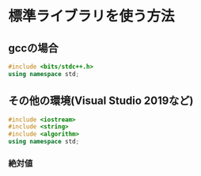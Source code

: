 # 標準ライブラリを使う方法
## gccの場合
```cpp
#include <bits/stdc++.h>
using namespace std;
```
## その他の環境(Visual Studio 2019など)
```cpp
#include <iostream>
#include <string>
#include <algorithm>
using namespace std;
```
### 絶対値
